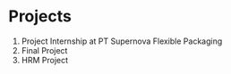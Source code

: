 # Projects
1. Project Internship at PT Supernova Flexible Packaging
2. Final Project
3. HRM Project
